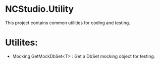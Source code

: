 # NCStudio.Utility
This project contains common utilities for coding and testing.

# Utilites:

+ Mocking.GetMockDbSet\<T\> : Get a DbSet mocking object for testing.